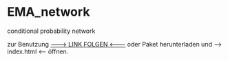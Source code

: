 # EMA_network
conditional probability network

zur Benutzung <a href="https://rawcdn.githack.com/icemeister2k/EMA_network/f3df1a7a1100723a6b462192ea8fd750b0f9eacb/index.html" target="_blank">---> LINK FOLGEN <---</a> oder Paket herunterladen und --> index.html <-- öffnen.

 
